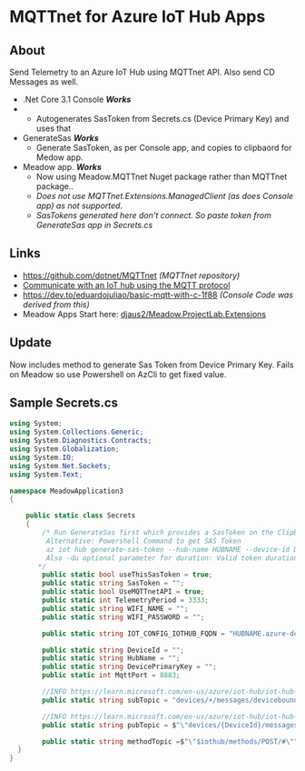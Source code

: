 # MQTTnet for Azure IoT Hub Apps

## About
Send Telemetry to an Azure IoT Hub using MQTTnet API. Also send CD Messages as well.

- .Net Core 3.1 Console **_Works_**
-   - Autogenerates SasToken from Secrets.cs (Device Primary Key) and uses that
- GenerateSas **_Works_**
  - Generate SasToken, as per Console app, and copies to clipbaord for Medow app.
- Meadow app. **_Works_**
  - Now using Meadow.MQTTnet Nuget package rather than MQTTnet package..
  - _Does not use MQTTnet.Extensions.ManagedClient (as does Console app) as not supported._
  - _SasTokens generated here don't connect. So paste token from GenerateSas app in Secrets.cs_

## Links
- https://github.com/dotnet/MQTTnet _(MQTTnet repository)_
- [Communicate with an IoT hub using the MQTT protocol](https://learn.microsoft.com/en-us/azure/iot/iot-mqtt-connect-to-iot-hub)
- https://dev.to/eduardojuliao/basic-mqtt-with-c-1f88 _(Console Code was derived from this)_
- Meadow Apps Start here: [djaus2/Meadow.ProjectLab.Extensions](https://github.com/djaus2/Meadow.ProjectLab.Extensions)

## Update
Now includes method to generate Sas Token from Device Primary Key. Fails on Meadow so use Powershell on AzCli to get fixed value.

## Sample Secrets.cs
```cs
using System;
using System.Collections.Generic;
using System.Diagnostics.Contracts;
using System.Globalization;
using System.IO;
using System.Net.Sockets;
using System.Text;

namespace MeadowApplication3
{

    public static class Secrets
    {
        /* Run GenerateSas first which provides a SasToken on the ClipBoard, so paste here then.      
         Alternative: Powershell Command to get SAS Token
         az iot hub generate-sas-token --hub-name HUBNAME --device-id DEVICEID --resource-group AZURERESOURCEGROUP --login IOTHUBCONNECTIONSTRING
         Also -du optional parameter for duration: Valid token duration in seconds.  Default: 3600, 1 hr
       */
        public static bool useThisSasToken = true;
        public static string SasToken = "";
        public static bool UseMQTTnetAPI = true; 
        public static int TelemetryPeriod = 3333;
        public static string WIFI_NAME = "";
        public static string WIFI_PASSWORD = "";

        public static string IOT_CONFIG_IOTHUB_FQDN = "HUBNAME.azure-devices.net";

        public static string DeviceId = "";
        public static string HubName = "";
        public static string DevicePrimaryKey = ""; 
        public static int MqttPort = 8883;

        //INFO https://learn.microsoft.com/en-us/azure/iot-hub/iot-hub-devguide-messages-c2d
        public static string subTopic = "devices/+/messages/devicebound/#";

        //INFO https://learn.microsoft.com/en-us/azure/iot-hub/iot-hub-devguide-messages-d2c
        public static string pubTopic = $"\"devices/{DeviceId}/messages/events/\"";

        public static string methodTopic =$"\"$iothub/methods/POST/#\"";
  }
}

```

